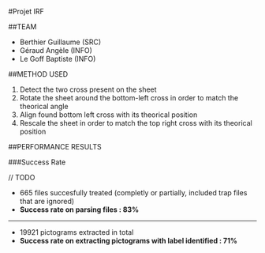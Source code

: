 #Projet IRF

##TEAM
* Berthier Guillaume (SRC)
* Géraud Angèle (INFO)
* Le Goff Baptiste (INFO)


##METHOD USED

1. Detect the two cross present on the sheet
2. Rotate the sheet around the bottom-left cross in order to match the theorical angle
3. Align found bottom left cross with its theorical position
4. Rescale the sheet in order to match the top right cross with its theorical position


##PERFORMANCE RESULTS

###Success Rate

// TODO

* 665 files succesfully treated (completly or partially, included trap files that are ignored)
* __Success rate on parsing files : 83%__

---

* 19921 pictograms extracted in total
* __Success rate on extracting pictograms with label identified : 71%__



